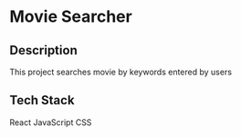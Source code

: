 # Movie Searcher
## Description
This project searches movie by keywords entered by users
## Tech Stack
React JavaScript CSS
